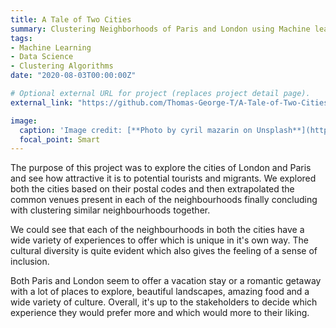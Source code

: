 ```yaml
---
title: A Tale of Two Cities
summary: Clustering Neighborhoods of Paris and London using Machine learning.
tags:
- Machine Learning
- Data Science
- Clustering Algorithms
date: "2020-08-03T00:00:00Z"

# Optional external URL for project (replaces project detail page).
external_link: "https://github.com/Thomas-George-T/A-Tale-of-Two-Cities"

image:
  caption: 'Image credit: [**Photo by cyril mazarin on Unsplash**](https://miro.medium.com/max/700/0*ssrm8y8ktM7SaVZV)'
  focal_point: Smart  
---
```


The purpose of this project was to explore the cities of London and Paris and see how attractive it is to potential tourists and migrants. We explored both the cities based on their postal codes and then extrapolated the common venues present in each of the neighbourhoods finally concluding with clustering similar neighbourhoods together.

We could see that each of the neighbourhoods in both the cities have a wide variety of experiences to offer which is unique in it's own way. The cultural diversity is quite evident which also gives the feeling of a sense of inclusion.

Both Paris and London seem to offer a vacation stay or a romantic getaway with a lot of places to explore, beautiful landscapes, amazing food and a wide variety of culture. Overall, it's up to the stakeholders to decide which experience they would prefer more and which would more to their liking.